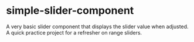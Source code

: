 # simple-slider-component

A very basic slider component that displays the slider value when adjusted. A quick practice project for a refresher on range sliders.


